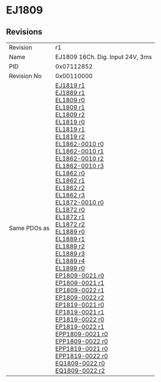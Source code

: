 # EJ1809

## Revisions
<table>
<tr>
<td>Revision</td>
<td>r1</td>
</tr>
<tr>
<td>Name</td>
<td>EJ1809 16Ch. Dig. Input 24V, 3ms</td>
</tr>
<tr>
<td>PID</td>
<td>0x07112852</td>
</tr>
<tr>
<td>Revision No</td>
<td>0x00110000</td>
</tr>
<tr>
<td>Same PDOs as</td>
<td><a href="EJ1819.md">EJ1819 r1</a><br/><a href="EJ1889.md">EJ1889 r1</a><br/><a href="EL1809.md">EL1809 r0</a><br/><a href="EL1809.md">EL1809 r1</a><br/><a href="EL1809.md">EL1809 r2</a><br/><a href="EL1819.md">EL1819 r0</a><br/><a href="EL1819.md">EL1819 r1</a><br/><a href="EL1819.md">EL1819 r2</a><br/><a href="EL1862-0010.md">EL1862-0010 r0</a><br/><a href="EL1862-0010.md">EL1862-0010 r1</a><br/><a href="EL1862-0010.md">EL1862-0010 r2</a><br/><a href="EL1862-0010.md">EL1862-0010 r3</a><br/><a href="EL1862.md">EL1862 r0</a><br/><a href="EL1862.md">EL1862 r1</a><br/><a href="EL1862.md">EL1862 r2</a><br/><a href="EL1862.md">EL1862 r3</a><br/><a href="EL1872-0010.md">EL1872-0010 r0</a><br/><a href="EL1872.md">EL1872 r0</a><br/><a href="EL1872.md">EL1872 r1</a><br/><a href="EL1872.md">EL1872 r2</a><br/><a href="EL1889.md">EL1889 r0</a><br/><a href="EL1889.md">EL1889 r1</a><br/><a href="EL1889.md">EL1889 r2</a><br/><a href="EL1889.md">EL1889 r3</a><br/><a href="EL1889.md">EL1889 r4</a><br/><a href="EL1899.md">EL1899 r0</a><br/><a href="EP1809-0021.md">EP1809-0021 r0</a><br/><a href="EP1809-0021.md">EP1809-0021 r1</a><br/><a href="EP1809-0022.md">EP1809-0022 r1</a><br/><a href="EP1809-0022.md">EP1809-0022 r2</a><br/><a href="EP1819-0021.md">EP1819-0021 r0</a><br/><a href="EP1819-0021.md">EP1819-0021 r1</a><br/><a href="EP1819-0022.md">EP1819-0022 r0</a><br/><a href="EP1819-0022.md">EP1819-0022 r1</a><br/><a href="EPP1809-0021.md">EPP1809-0021 r0</a><br/><a href="EPP1809-0022.md">EPP1809-0022 r0</a><br/><a href="EPP1819-0021.md">EPP1819-0021 r0</a><br/><a href="EPP1819-0022.md">EPP1819-0022 r0</a><br/><a href="EQ1809-0022.md">EQ1809-0022 r0</a><br/><a href="EQ1809-0022.md">EQ1809-0022 r2</a></td>
</tr>
</table>
